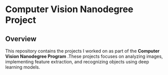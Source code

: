 # Computer Vision Nanodegree Project

## Overview

This repository contains the projects I worked on as part of the **Computer Vision Nanodegree Program** .These projects focuses on analyzing images, implementing feature extraction, and recognizing objects using deep learning models.

